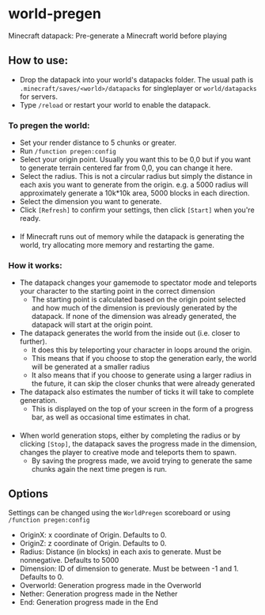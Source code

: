 # world-pregen
Minecraft datapack: Pre-generate a Minecraft world before playing

## How to use:
* Drop the datapack into your world's datapacks folder. The usual path is `.minecraft/saves/<world>/datapacks` for singleplayer or `world/datapacks` for servers.
* Type `/reload` or restart your world to enable the datapack.  

### To pregen the world:
* Set your render distance to 5 chunks or greater.
* Run `/function pregen:config`
* Select your origin point. Usually you want this to be 0,0 but if you want to generate terrain centered far from 0,0, you can change it here.
* Select the radius. This is not a circular radius but simply the distance in each axis you want to generate from the origin. e.g. a 5000 radius will approximately generate a 10k\*10k area, 5000 blocks in each direction.
* Select the dimension you want to generate.
* Click `[Refresh]` to confirm your settings, then click `[Start]` when you're ready.
####
* If Minecraft runs out of memory while the datapack is generating the world, try allocating more memory and restarting the game.

### How it works:
* The datapack changes your gamemode to spectator mode and teleports your character to the starting point in the correct dimension
  * The starting point is calculated based on the origin point selected and how much of the dimension is previously generated by the datapack. If none of the dimension was already generated, the datapack will start at the origin point.
* The datapack generates the world from the inside out (i.e. closer to further).
  * It does this by teleporting your character in loops around the origin.
  * This means that if you choose to stop the generation early, the world will be generated at a smaller radius
  * It also means that if you choose to generate using a larger radius in the future, it can skip the closer chunks that were already generated
* The datapack also estimates the number of ticks it will take to complete generation.
  * This is displayed on the top of your screen in the form of a progress bar, as well as occasional time estimates in chat.
####
* When world generation stops, either by completing the radius or by clicking `[Stop]`, the datapack saves the progress made in the dimension, changes the player to creative mode and teleports them to spawn.
  * By saving the progress made, we avoid trying to generate the same chunks again the next time pregen is run.

## Options
Settings can be changed using the `WorldPregen` scoreboard or using `/function pregen:config`
* OriginX: x coordinate of Origin. Defaults to 0.
* OriginZ: z coordinate of Origin. Defaults to 0.
* Radius: Distance (in blocks) in each axis to generate. Must be nonnegative. Defaults to 5000
* Dimension: ID of dimension to generate. Must be between -1 and 1. Defaults to 0.
* Overworld: Generation progress made in the Overworld
* Nether: Generation progress made in the Nether
* End: Generation progress made in the End
